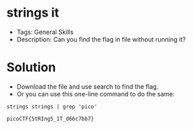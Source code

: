 # strings it
- Tags: General Skills
- Description: Can you find the flag in file without running it?

# Solution
- Download the file and use search to find the flag.
- Or you can use this one-line command to do the same:

```
strings strings | grep 'pico'
```

```
picoCTF{5tRIng5_1T_d66c7bb7}
```
